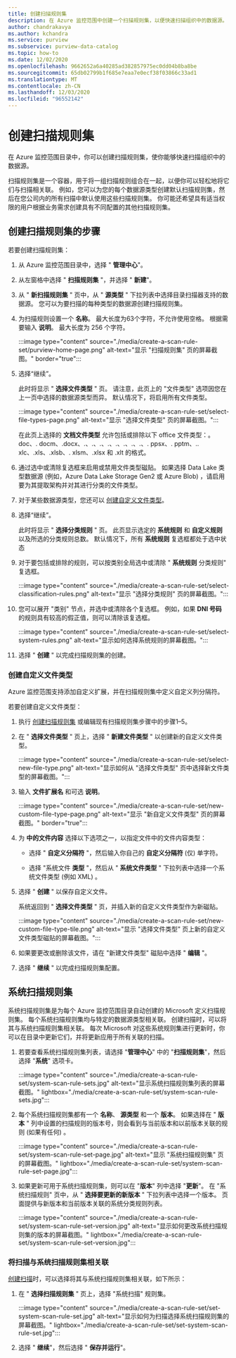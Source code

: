 ```yaml
---
title: 创建扫描规则集
description: 在 Azure 监控范围中创建一个扫描规则集，以便快速扫描组织中的数据源。
author: chandrakavya
ms.author: kchandra
ms.service: purview
ms.subservice: purview-data-catalog
ms.topic: how-to
ms.date: 12/02/2020
ms.openlocfilehash: 9662652a6a40285ad382857975ec0dd04b8ba8be
ms.sourcegitcommit: 65db02799b1f685e7eaa7e0ecf38f03866c33ad1
ms.translationtype: MT
ms.contentlocale: zh-CN
ms.lasthandoff: 12/03/2020
ms.locfileid: "96552142"
---
```

# <a name="create-a-scan-rule-set"></a>创建扫描规则集

在 Azure 监控范围目录中，你可以创建扫描规则集，使你能够快速扫描组织中的数据源。

扫描规则集是一个容器，用于将一组扫描规则组合在一起，以便你可以轻松地将它们与扫描相关联。 例如，您可以为您的每个数据源类型创建默认扫描规则集，然后在您公司内的所有扫描中默认使用这些扫描规则集。 你可能还希望具有适当权限的用户根据业务需求创建具有不同配置的其他扫描规则集。

## <a name="steps-to-create-a-scan-rule-set"></a>创建扫描规则集的步骤

若要创建扫描规则集：

1. 从 Azure 监控范围目录中，选择 " **管理中心**"。

1. 从左窗格中选择 " **扫描规则集** "，并选择 " **新建**"。

1. 从 " **新扫描规则集** " 页中，从 " **源类型** " 下拉列表中选择目录扫描器支持的数据源。 您可以为要扫描的每种类型的数据源创建扫描规则集。

1. 为扫描规则设置一个 **名称**。 最大长度为63个字符，不允许使用空格。 根据需要输入 **说明**。 最大长度为 256 个字符。

   :::image type="content" source="./media/create-a-scan-rule-set/purview-home-page.png" alt-text="显示 &quot;扫描规则集&quot; 页的屏幕截图。" border="true":::

1. 选择“继续”。 

   此时将显示 " **选择文件类型** " 页。 请注意，此页上的 "文件类型" 选项因您在上一页中选择的数据源类型而异。 默认情况下，将启用所有文件类型。

      :::image type="content" source="./media/create-a-scan-rule-set/select-file-types-page.png" alt-text="显示 &quot;选择文件类型&quot; 页的屏幕截图。":::

   在此页上选择的 **文档文件类型** 允许包括或排除以下 office 文件类型：。 doc、. docm、.docx、.、.、.、.、.、.、.、.、. ppsx、. pptm、.. xlc、.xls、.xlsb、. xlsm、.xlsx 和 .xlt 的格式。

1. 通过选中或清除复选框来启用或禁用文件类型磁贴。 如果选择 Data Lake 类型数据源 (例如，Azure Data Lake Storage Gen2 或 Azure Blob) ，请启用要为其提取架构并对其进行分类的文件类型。

1. 对于某些数据源类型，您还可以 [创建自定义文件类型](#create-a-custom-file-type)。

1. 选择“继续”。 

   此时将显示 " **选择分类规则** " 页。 此页显示选定的 **系统规则** 和 **自定义规则** 以及所选的分类规则总数。 默认情况下，所有 **系统规则** 复选框都处于选中状态

1. 对于要包括或排除的规则，可以按类别全局选中或清除 " **系统规则** 分类规则" 复选框。

   :::image type="content" source="./media/create-a-scan-rule-set/select-classification-rules.png" alt-text="显示 &quot;选择分类规则&quot; 页的屏幕截图。":::

1. 您可以展开 "类别" 节点，并选中或清除各个复选框。 例如，如果 **DNI 号码** 的规则具有较高的假正值，则可以清除该复选框。

   :::image type="content" source="./media/create-a-scan-rule-set/select-system-rules.png" alt-text="显示如何选择系统规则的屏幕截图。":::

1. 选择 " **创建** " 以完成扫描规则集的创建。

### <a name="create-a-custom-file-type"></a>创建自定义文件类型

Azure 监控范围支持添加自定义扩展，并在扫描规则集中定义自定义列分隔符。

若要创建自定义文件类型：

1. 执行 [创建扫描规则集](#steps-to-create-a-scan-rule-set) 或编辑现有扫描规则集步骤中的步骤1–5。

1. 在 " **选择文件类型** " 页上，选择 " **新建文件类型** " 以创建新的自定义文件类型。

   :::image type="content" source="./media/create-a-scan-rule-set/select-new-file-type.png" alt-text="显示如何从 &quot;选择文件类型&quot; 页中选择新文件类型的屏幕截图。":::

1. 输入 **文件扩展名** 和可选 **说明**。

   :::image type="content" source="./media/create-a-scan-rule-set/new-custom-file-type-page.png" alt-text="显示 &quot;新自定义文件类型&quot; 页的屏幕截图。" border="true":::

1. 为 **中的文件内容** 选择以下选项之一，以指定文件中的文件内容类型：

   - 选择 " **自定义分隔符** "，然后输入你自己的 **自定义分隔符** (仅) 单字符。

   - 选择 "系统文件 **类型** "，然后从 " **系统文件类型** " 下拉列表中选择一个系统文件类型 (例如 XML) 。

1. 选择 " **创建** " 以保存自定义文件。

   系统返回到 " **选择文件类型** " 页，并插入新的自定义文件类型作为新磁贴。

   :::image type="content" source="./media/create-a-scan-rule-set/new-custom-file-type-tile.png" alt-text="显示 &quot;选择文件类型&quot; 页上新的自定义文件类型磁贴的屏幕截图。":::

1. 如果要更改或删除该文件，请在 "新建文件类型" 磁贴中选择 " **编辑** "。

1. 选择 " **继续** " 以完成扫描规则集配置。

## <a name="system-scan-rule-sets"></a>系统扫描规则集

系统扫描规则集是为每个 Azure 监控范围目录自动创建的 Microsoft 定义扫描规则集。 每个系统扫描规则集均与特定的数据源类型相关联。 创建扫描时，可以将其与系统扫描规则集相关联。 每次 Microsoft 对这些系统规则集进行更新时，你可以在目录中更新它们，并将更新应用于所有关联的扫描。

1. 若要查看系统扫描规则集列表，请选择 "**管理中心**" 中的 "**扫描规则集**"，然后选择 "**系统**" 选项卡。

   :::image type="content" source="./media/create-a-scan-rule-set/system-scan-rule-sets.jpg" alt-text="显示系统扫描规则集列表的屏幕截图。" lightbox="./media/create-a-scan-rule-set/system-scan-rule-sets.jpg":::

1. 每个系统扫描规则集都有一个 **名称**、 **源类型** 和一个 **版本**。 如果选择在 " **版本** " 列中设置的扫描规则的版本号，则会看到与当前版本和以前版本关联的规则 (如果有任何) 。

   :::image type="content" source="./media/create-a-scan-rule-set/system-scan-rule-set-page.jpg" alt-text="显示 &quot;系统扫描规则集&quot; 页的屏幕截图。" lightbox="./media/create-a-scan-rule-set/system-scan-rule-set-page.jpg":::

1. 如果更新可用于系统扫描规则集，则可以在 "**版本**" 列中选择 "**更新**"。 在 "系统扫描规则" 页中，从 " **选择要更新的新版本** " 下拉列表中选择一个版本。 页面提供与新版本和当前版本关联的系统分类规则列表。

   :::image type="content" source="./media/create-a-scan-rule-set/system-scan-rule-set-version.jpg" alt-text="显示如何更改系统扫描规则集的版本的屏幕截图。" lightbox="./media/create-a-scan-rule-set/system-scan-rule-set-version.jpg":::

### <a name="associate-a-scan-with-a-system-scan-rule-set"></a>将扫描与系统扫描规则集相关联

[创建扫描](tutorial-scan-data.md#scan-data-into-the-catalog)时，可以选择将其与系统扫描规则集相关联，如下所示：

1. 在 " **选择扫描规则集** " 页上，选择 "系统扫描" 规则集。

   :::image type="content" source="./media/create-a-scan-rule-set/set-system-scan-rule-set.jpg" alt-text="显示如何为扫描选择系统扫描规则集的屏幕截图。" lightbox="./media/create-a-scan-rule-set/set-system-scan-rule-set.jpg":::

1. 选择 " **继续**"，然后选择 " **保存并运行**"。
